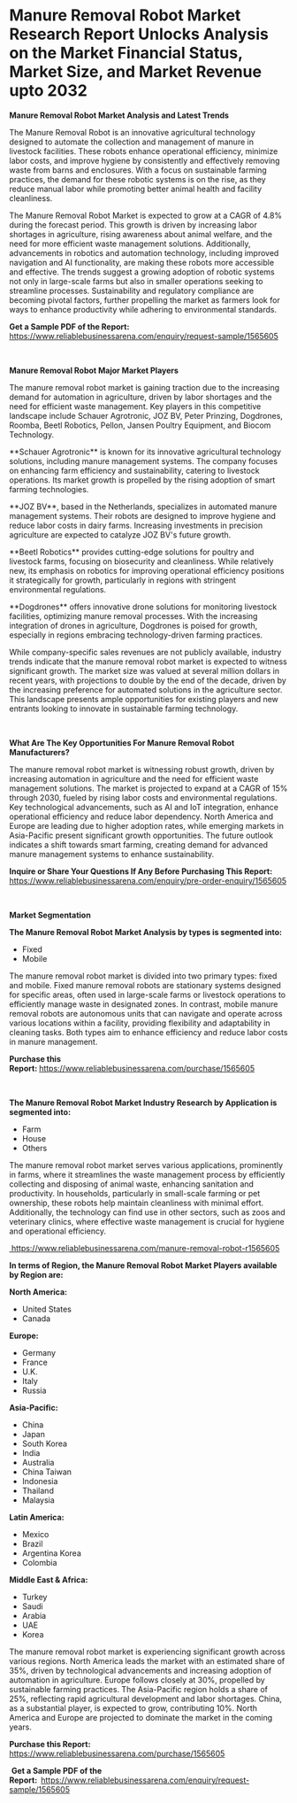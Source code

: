 <p><h1>Manure Removal Robot Market Research Report Unlocks Analysis on the Market Financial Status, Market Size, and Market Revenue upto 2032</h1></p><p><strong>Manure Removal Robot Market Analysis and Latest Trends</strong></p>
<p><p>The Manure Removal Robot is an innovative agricultural technology designed to automate the collection and management of manure in livestock facilities. These robots enhance operational efficiency, minimize labor costs, and improve hygiene by consistently and effectively removing waste from barns and enclosures. With a focus on sustainable farming practices, the demand for these robotic systems is on the rise, as they reduce manual labor while promoting better animal health and facility cleanliness.</p><p>The Manure Removal Robot Market is expected to grow at a CAGR of 4.8% during the forecast period. This growth is driven by increasing labor shortages in agriculture, rising awareness about animal welfare, and the need for more efficient waste management solutions. Additionally, advancements in robotics and automation technology, including improved navigation and AI functionality, are making these robots more accessible and effective. The trends suggest a growing adoption of robotic systems not only in large-scale farms but also in smaller operations seeking to streamline processes. Sustainability and regulatory compliance are becoming pivotal factors, further propelling the market as farmers look for ways to enhance productivity while adhering to environmental standards.</p></p>
<p><strong>Get a Sample PDF of the Report:&nbsp;</strong> <a href="https://www.reliablebusinessarena.com/enquiry/request-sample/1565605?utm_campaign=3506&utm_medium=2&utm_source=Github&utm_content=ia&utm_term=12042025&utm_id=manure-removal-robot">https://www.reliablebusinessarena.com/enquiry/request-sample/1565605</a></p>
<p>&nbsp;</p>
<p><strong>Manure Removal Robot Major Market Players</strong></p>
<p><p>The manure removal robot market is gaining traction due to the increasing demand for automation in agriculture, driven by labor shortages and the need for efficient waste management. Key players in this competitive landscape include Schauer Agrotronic, JOZ BV, Peter Prinzing, Dogdrones, Roomba, Beetl Robotics, Pellon, Jansen Poultry Equipment, and Biocom Technology.</p><p>**Schauer Agrotronic** is known for its innovative agricultural technology solutions, including manure management systems. The company focuses on enhancing farm efficiency and sustainability, catering to livestock operations. Its market growth is propelled by the rising adoption of smart farming technologies.</p><p>**JOZ BV**, based in the Netherlands, specializes in automated manure management systems. Their robots are designed to improve hygiene and reduce labor costs in dairy farms. Increasing investments in precision agriculture are expected to catalyze JOZ BV's future growth.</p><p>**Beetl Robotics** provides cutting-edge solutions for poultry and livestock farms, focusing on biosecurity and cleanliness. While relatively new, its emphasis on robotics for improving operational efficiency positions it strategically for growth, particularly in regions with stringent environmental regulations.</p><p>**Dogdrones** offers innovative drone solutions for monitoring livestock facilities, optimizing manure removal processes. With the increasing integration of drones in agriculture, Dogdrones is poised for growth, especially in regions embracing technology-driven farming practices.</p><p>While company-specific sales revenues are not publicly available, industry trends indicate that the manure removal robot market is expected to witness significant growth. The market size was valued at several million dollars in recent years, with projections to double by the end of the decade, driven by the increasing preference for automated solutions in the agriculture sector. This landscape presents ample opportunities for existing players and new entrants looking to innovate in sustainable farming technology.</p></p>
<p>&nbsp;</p>
<p><strong>What Are The Key Opportunities For Manure Removal Robot Manufacturers?</strong></p>
<p><p>The manure removal robot market is witnessing robust growth, driven by increasing automation in agriculture and the need for efficient waste management solutions. The market is projected to expand at a CAGR of 15% through 2030, fueled by rising labor costs and environmental regulations. Key technological advancements, such as AI and IoT integration, enhance operational efficiency and reduce labor dependency. North America and Europe are leading due to higher adoption rates, while emerging markets in Asia-Pacific present significant growth opportunities. The future outlook indicates a shift towards smart farming, creating demand for advanced manure management systems to enhance sustainability.</p></p>
<p><strong>Inquire or Share Your Questions If Any Before Purchasing This Report:</strong> <a href="https://www.reliablebusinessarena.com/enquiry/pre-order-enquiry/1565605?utm_campaign=3506&utm_medium=2&utm_source=Github&utm_content=ia&utm_term=12042025&utm_id=manure-removal-robot">https://www.reliablebusinessarena.com/enquiry/pre-order-enquiry/1565605</a></p>
<p>&nbsp;</p>
<p><strong>Market Segmentation</strong></p>
<p><strong>The Manure Removal Robot Market Analysis by types is segmented into:</strong></p>
<p><ul><li>Fixed</li><li>Mobile</li></ul></p>
<p><p>The manure removal robot market is divided into two primary types: fixed and mobile. Fixed manure removal robots are stationary systems designed for specific areas, often used in large-scale farms or livestock operations to efficiently manage waste in designated zones. In contrast, mobile manure removal robots are autonomous units that can navigate and operate across various locations within a facility, providing flexibility and adaptability in cleaning tasks. Both types aim to enhance efficiency and reduce labor costs in manure management.</p></p>
<p><strong>Purchase this Report:&nbsp;</strong><a href="https://www.reliablebusinessarena.com/purchase/1565605?utm_campaign=3506&utm_medium=2&utm_source=Github&utm_content=ia&utm_term=12042025&utm_id=manure-removal-robot">https://www.reliablebusinessarena.com/purchase/1565605</a></p>
<p>&nbsp;</p>
<p><strong>The Manure Removal Robot Market Industry Research by Application is segmented into:</strong></p>
<p><ul><li>Farm</li><li>House</li><li>Others</li></ul></p>
<p><p>The manure removal robot market serves various applications, prominently in farms, where it streamlines the waste management process by efficiently collecting and disposing of animal waste, enhancing sanitation and productivity. In households, particularly in small-scale farming or pet ownership, these robots help maintain cleanliness with minimal effort. Additionally, the technology can find use in other sectors, such as zoos and veterinary clinics, where effective waste management is crucial for hygiene and operational efficiency.</p></p>
<p><a href="https://www.reliablebusinessarena.com/manure-removal-robot-r1565605?utm_campaign=3506&utm_medium=2&utm_source=Github&utm_content=ia&utm_term=12042025&utm_id=manure-removal-robot">&nbsp;https://www.reliablebusinessarena.com/manure-removal-robot-r1565605</a></p>
<p><strong>In terms of Region, the Manure Removal Robot Market Players available by Region are:</strong></p>
<p>
    <p> <strong> North America: </strong>
        <ul>
            <li>United States</li>
            <li>Canada</li>
        </ul>
        </p> 
    <p> <strong> Europe: </strong>
        <ul>
            <li>Germany</li>
            <li>France</li>
            <li>U.K.</li>
            <li>Italy</li>
            <li>Russia</li>
        </ul>
        </p> 
    <p> <strong> Asia-Pacific: </strong>
        <ul>
            <li>China</li>
            <li>Japan</li>
            <li>South Korea</li>
            <li>India</li>
            <li>Australia</li>
            <li>China Taiwan</li>
            <li>Indonesia</li>
            <li>Thailand</li>
            <li>Malaysia</li>
        </ul>
        </p> 
    <p> <strong> Latin America: </strong>
        <ul>
            <li>Mexico</li>
            <li>Brazil</li>
            <li>Argentina Korea</li>
            <li>Colombia</li>
        </ul>
        </p> 
    <p> <strong> Middle East & Africa: </strong>
        <ul>
            <li>Turkey</li>
            <li>Saudi</li>
            <li>Arabia</li>
            <li>UAE</li>
            <li>Korea</li>
        </ul>
    </p>
    </p>
<p><p>The manure removal robot market is experiencing significant growth across various regions. North America leads the market with an estimated share of 35%, driven by technological advancements and increasing adoption of automation in agriculture. Europe follows closely at 30%, propelled by sustainable farming practices. The Asia-Pacific region holds a share of 25%, reflecting rapid agricultural development and labor shortages. China, as a substantial player, is expected to grow, contributing 10%. North America and Europe are projected to dominate the market in the coming years.</p></p>
<p><strong>Purchase this Report: </strong><a href="https://www.reliablebusinessarena.com/purchase/1565605?utm_campaign=3506&utm_medium=2&utm_source=Github&utm_content=ia&utm_term=12042025&utm_id=manure-removal-robot">https://www.reliablebusinessarena.com/purchase/1565605</a></p>
<p>&nbsp;<strong>Get a Sample PDF of the Report:&nbsp;&nbsp;</strong><a href="https://www.reliablebusinessarena.com/enquiry/request-sample/1565605?utm_campaign=3506&utm_medium=2&utm_source=Github&utm_content=ia&utm_term=12042025&utm_id=manure-removal-robot">https://www.reliablebusinessarena.com/enquiry/request-sample/1565605</a></p>
<p><strong></strong></p>
<p><p></p><p></p><p></p></p>
